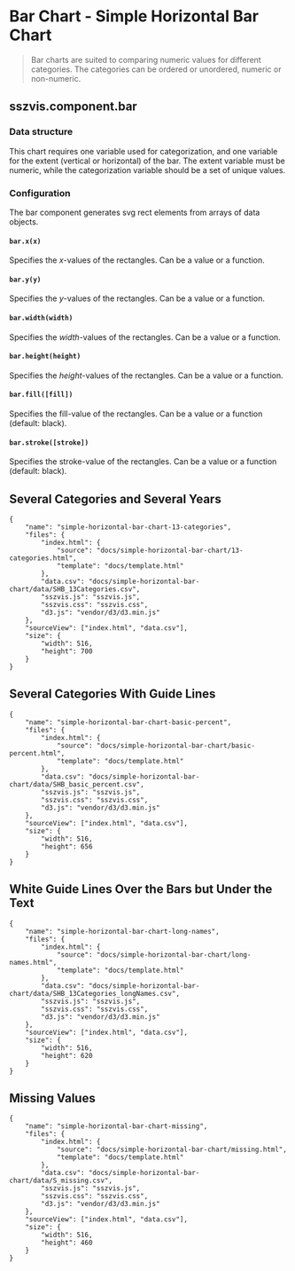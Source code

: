 # Bar Chart - Simple Horizontal Bar Chart

> Bar charts are suited to comparing numeric values for different categories. The categories can be ordered or unordered, numeric or non-numeric.

## sszvis.component.bar

### Data structure

This chart requires one variable used for categorization, and one variable for the extent (vertical or horizontal) of the bar. The extent variable must be numeric, while the categorization variable should be a set of unique values.

### Configuration

The bar component generates svg rect elements from arrays of data objects.

#### `bar.x(x)`

Specifies the *x*-values of the rectangles. Can be a value or a function.

#### `bar.y(y)`

Specifies the *y*-values of the rectangles. Can be a value or a function.

#### `bar.width(width)`

Specifies the *width*-values of the rectangles. Can be a value or a function.

#### `bar.height(height)`

Specifies the *height*-values of the rectangles. Can be a value or a function.

#### `bar.fill([fill])`

Specifies the fill-value of the rectangles. Can be a value or a function (default: black).

#### `bar.stroke([stroke])`

Specifies the stroke-value of the rectangles. Can be a value or a function (default: black).


## Several Categories and Several Years

```project
{
    "name": "simple-horizontal-bar-chart-13-categories",
    "files": {
        "index.html": {
            "source": "docs/simple-horizontal-bar-chart/13-categories.html",
            "template": "docs/template.html"
        },
        "data.csv": "docs/simple-horizontal-bar-chart/data/SHB_13Categories.csv",
        "sszvis.js": "sszvis.js",
        "sszvis.css": "sszvis.css",
        "d3.js": "vendor/d3/d3.min.js"
    },
    "sourceView": ["index.html", "data.csv"],
    "size": {
        "width": 516,
        "height": 700
    }
}
```

## Several Categories With Guide Lines

```project
{
    "name": "simple-horizontal-bar-chart-basic-percent",
    "files": {
        "index.html": {
            "source": "docs/simple-horizontal-bar-chart/basic-percent.html",
            "template": "docs/template.html"
        },
        "data.csv": "docs/simple-horizontal-bar-chart/data/SHB_basic_percent.csv",
        "sszvis.js": "sszvis.js",
        "sszvis.css": "sszvis.css",
        "d3.js": "vendor/d3/d3.min.js"
    },
    "sourceView": ["index.html", "data.csv"],
    "size": {
        "width": 516,
        "height": 656
    }
}
```

## White Guide Lines Over the Bars but Under the Text

```project
{
    "name": "simple-horizontal-bar-chart-long-names",
    "files": {
        "index.html": {
            "source": "docs/simple-horizontal-bar-chart/long-names.html",
            "template": "docs/template.html"
        },
        "data.csv": "docs/simple-horizontal-bar-chart/data/SHB_13Categories_longNames.csv",
        "sszvis.js": "sszvis.js",
        "sszvis.css": "sszvis.css",
        "d3.js": "vendor/d3/d3.min.js"
    },
    "sourceView": ["index.html", "data.csv"],
    "size": {
        "width": 516,
        "height": 620
    }
}
```

## Missing Values

```project
{
    "name": "simple-horizontal-bar-chart-missing",
    "files": {
        "index.html": {
            "source": "docs/simple-horizontal-bar-chart/missing.html",
            "template": "docs/template.html"
        },
        "data.csv": "docs/simple-horizontal-bar-chart/data/S_missing.csv",
        "sszvis.js": "sszvis.js",
        "sszvis.css": "sszvis.css",
        "d3.js": "vendor/d3/d3.min.js"
    },
    "sourceView": ["index.html", "data.csv"],
    "size": {
        "width": 516,
        "height": 460
    }
}
```
